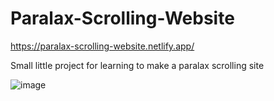 # Paralax-Scrolling-Website

https://paralax-scrolling-website.netlify.app/

Small little project for learning to make a paralax scrolling site

![image](https://user-images.githubusercontent.com/69147419/124756726-13953500-df2d-11eb-92ef-55fb6514ebfd.png)
